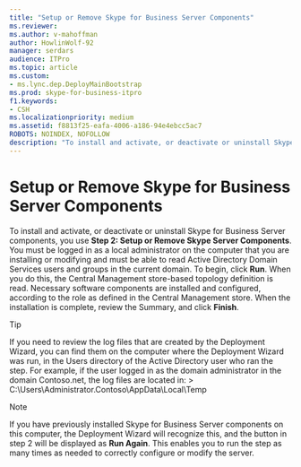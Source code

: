 ```yaml
---
title: "Setup or Remove Skype for Business Server Components"
ms.reviewer: 
ms.author: v-mahoffman
author: HowlinWolf-92
manager: serdars
audience: ITPro
ms.topic: article
ms.custom:
- ms.lync.dep.DeployMainBootstrap
ms.prod: skype-for-business-itpro
f1.keywords:
- CSH
ms.localizationpriority: medium
ms.assetid: f8813f25-eafa-4006-a186-94e4ebcc5ac7
ROBOTS: NOINDEX, NOFOLLOW
description: "To install and activate, or deactivate or uninstall Skype for Business Server components, you use Step 2: Setup or Remove Skype Server Components. You must be logged in as a local administrator on the computer that you are installing or modifying and must be able to read Active Directory Domain Services users and groups in the current domain. To begin, click Run. When you do this, the Central Management store-based topology definition is read. Necessary software components are installed and configured, according to the role as defined in the Central Management store. When the installation is complete, review the Summary, and click Finish."
---
```


# Setup or Remove Skype for Business Server Components
 
To install and activate, or deactivate or uninstall Skype for Business Server components, you use **Step 2: Setup or Remove Skype Server Components**. You must be logged in as a local administrator on the computer that you are installing or modifying and must be able to read Active Directory Domain Services users and groups in the current domain. To begin, click **Run**. When you do this, the Central Management store-based topology definition is read. Necessary software components are installed and configured, according to the role as defined in the Central Management store. When the installation is complete, review the Summary, and click **Finish**.
  
> [!TIP]
> If you need to review the log files that are created by the Deployment Wizard, you can find them on the computer where the Deployment Wizard was run, in the Users directory of the Active Directory user who ran the step. For example, if the user logged in as the domain administrator in the domain Contoso.net, the log files are located in: > C:\Users\Administrator.Contoso\AppData\Local\Temp 
  
> [!NOTE]
> If you have previously installed Skype for Business Server components on this computer, the Deployment Wizard will recognize this, and the button in step 2 will be displayed as **Run Again**. This enables you to run the step as many times as needed to correctly configure or modify the server. 
  

